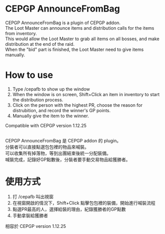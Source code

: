 # CEPGP AnnounceFromBag

CEPGP AnnounceFromBag is a plugin of CEPGP addon.\
The Loot Master can announce items and distribution calls for the items from inventory.\
This would allow the Loot Master to grab all items on all bosses, and make distribution at the end of the raid.\
When the "bid" part is finished, the Loot Master need to give items manually.

# How to use

1. Type /cepafb to show up the window
2. When the window is on screen, Shift+Click an item in inventory to start the distribution process.
3. Click on the person with the highest PR, choose the reason for distrubition, and record the winner's GP points.
4. Manually give the item to the winner.

Compatible with CEPGP version 1.12.25

##

CEPGP AnnounceFromBag 是 CEPGP addon 的 plugin。\
分裝者可以直接點選包包裡的物品來喊裝。 \
可以收集所有掉落物，等到出團結束後統一分配裝備。\
喊裝完成，記錄好GP點數後，分裝者要手動交易物品給獲勝者。

# 使用方式

1. 打 /cepafb 叫出視窗
2. 在視窗開啟的情況下，Shift+Click 點擊包包裡的裝備，開始進行喊裝流程
3. 點選PR最高的人，選擇給裝的理由，紀錄獲勝者的GP點數
4. 手動拿裝給獲勝者

相容於 CEPGP version 1.12.25
